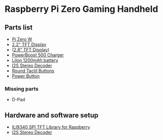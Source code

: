 # Raspberry Pi Zero Gaming Handheld

## Parts list
- [Pi Zero W](https://www.adafruit.com/product/3400)
- [2.2" TFT Display](https://www.adafruit.com/product/1480)
- ([2.8" TFT Display](https://www.adafruit.com/product/1770))
- [PowerBoost 500 Charger](https://www.adafruit.com/product/1944)
- [LiIon 1200mAh battery](https://www.adafruit.com/product/258)
- [I2S Stereo Decoder](https://www.adafruit.com/product/3678)
- [Round Tactil Buttons](https://www.adafruit.com/product/1009)
- [Power Button](https://www.adafruit.com/product/805)

### Missing parts
- D-Pad

## Hardware and software setup
- [ILI9340 SPI TFT Library for Raspberry](https://github.com/nopnop2002/ili9340spi_rpi)
- [I2S Stereo Decoder](https://learn.adafruit.com/adafruit-i2s-stereo-decoder-uda1334a/overview)
